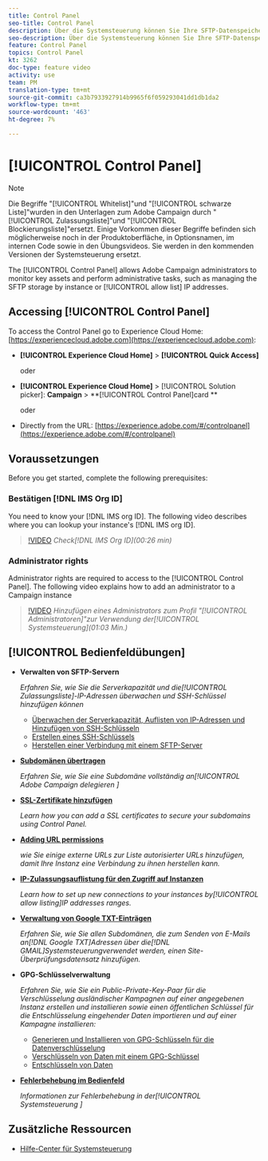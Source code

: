 ```yaml
---
title: Control Panel
seo-title: Control Panel
description: Über die Systemsteuerung können Sie Ihre SFTP-Datenspeicherung nach Instanz und Zulassungsliste-IP-Adressen überwachen und verwalten.
seo-description: Über die Systemsteuerung können Sie Ihre SFTP-Datenspeicherung nach Instanz und Zulassungsliste-IP-Adressen überwachen und verwalten.
feature: Control Panel
topics: Control Panel
kt: 3262
doc-type: feature video
activity: use
team: PM
translation-type: tm+mt
source-git-commit: ca3b7933927914b9965f6f059293041dd1db1da2
workflow-type: tm+mt
source-wordcount: '463'
ht-degree: 7%

---
```



# [!UICONTROL Control Panel]

>[!NOTE]
>
>Die Begriffe &quot;[!UICONTROL Whitelist]&quot;und &quot;[!UICONTROL schwarze Liste]&quot;wurden in den Unterlagen zum Adobe Campaign durch &quot;[!UICONTROL Zulassungsliste]&quot;und &quot;[!UICONTROL Blockierungsliste]&quot;ersetzt.
>Einige Vorkommen dieser Begriffe befinden sich möglicherweise noch in der Produktoberfläche, in Optionsnamen, im internen Code sowie in den Übungsvideos. Sie werden in den kommenden Versionen der Systemsteuerung ersetzt.

The [!UICONTROL Control Panel] allows Adobe Campaign administrators to monitor key assets and perform administrative tasks, such as managing the SFTP storage by instance or [!UICONTROL allow list] IP addresses.

## Accessing [!UICONTROL Control Panel]

To access the Control Panel go to Experience Cloud Home: [https://experiencecloud.adobe.com](https://experiencecloud.adobe.com):

* **[!UICONTROL Experience Cloud Home]** > **[!UICONTROL Quick Access]**

   oder
* **[!UICONTROL Experience Cloud Home]**  > [!UICONTROL Solution picker]: **Campaign** > **[!UICONTROL Control Panel]card **

   oder

* Directly from the URL: [https://experience.adobe.com/#/controlpanel](https://experience.adobe.com/#/controlpanel)

## Voraussetzungen

Before you get started, complete the following prerequisites:

### Bestätigen [!DNL IMS Org ID]

You need to know your [!DNL IMS org ID]. The following video describes where you can lookup your instance&#39;s [!DNL IMS org ID].

>[!VIDEO](https://video.tv.adobe.com/v/27183?quality=12)
*Check[!DNL IMS Org ID](00:26 min)*

### Administrator rights

Administrator rights are required to access to the [!UICONTROL Control Panel].
The following video explains how to add an administrator to a Campaign instance

>[!VIDEO](https://video.tv.adobe.com/v/27147?quality=12)
*Hinzufügen eines Administrators zum Profil &quot;[!UICONTROL Administratoren]&quot;zur Verwendung der[!UICONTROL Systemsteuerung](01:03 Min.)*

## [!UICONTROL Bedienfeldübungen]

* **Verwalten von SFTP-Servern**

   *Erfahren Sie, wie Sie die Serverkapazität und die[!UICONTROL Zulassungsliste]-IP-Adressen überwachen und SSH-Schlüssel hinzufügen können*

   * [Überwachen der Serverkapazität, Auflisten von IP-Adressen und Hinzufügen von SSH-Schlüsseln](/help/acc/monitoring-campaign-classic/control-panel/monitoring-server-capacity-allow-listing-adding-ssh-key.md)
   * [Erstellen eines SSH-Schlüssels](/help/acc/monitoring-campaign-classic/control-panel/generate-ssh-key.md)
   * [Herstellen einer Verbindung mit einem SFTP-Server](/help/acc/monitoring-campaign-classic/control-panel/connect-to-sftp-server.md)

* **[Subdomänen übertragen](/help/acc/monitoring-campaign-classic/control-panel/subdomain-delegation.md)**

   *Erfahren Sie, wie Sie eine Subdomäne vollständig an[!UICONTROL Adobe Campaign delegieren ]*

* **[SSL-Zertifikate hinzufügen](/help/acc/monitoring-campaign-classic/control-panel/adding-ssl-certificates.md)**

   *Learn how you can add a SSL certificates to secure your subdomains using Control Panel.*

* **[Adding URL permissions](/help/acc/monitoring-campaign-classic/control-panel/adding-url-permissions.md)**

   *wie Sie einige externe URLs zur Liste autorisierter URLs hinzufügen, damit Ihre Instanz eine Verbindung zu ihnen herstellen kann.*

* **[IP-Zulassungsauflistung für den Zugriff auf Instanzen](/help/acc/monitoring-campaign-classic/control-panel/ip-allow-listing.md)**

   *Learn how to set up new connections to your instances by[!UICONTROL allow listing]IP addresses ranges.*

* **[Verwaltung von Google TXT-Einträgen](/help/acc/monitoring-campaign-classic/control-panel/google-txt-record-management.md)**

   *Erfahren Sie, wie Sie allen Subdomänen, die zum Senden von E-Mails an[!DNL Google TXT]Adressen über die[!DNL GMAIL]Systemsteuerungverwendet werden, einen Site-Überprüfungsdatensatz hinzufügen.*

* **GPG-Schlüsselverwaltung**

   *Erfahren Sie, wie Sie ein Public-Private-Key-Paar für die Verschlüsselung ausländischer Kampagnen auf einer angegebenen Instanz erstellen und installieren sowie einen öffentlichen Schlüssel für die Entschlüsselung eingehender Daten importieren und auf einer Kampagne installieren:*

   * [Generieren und Installieren von GPG-Schlüsseln für die Datenverschlüsselung](./gpg-key-management/generating-and-installing-gpg-keys-for-data-encryption.md)
   * [Verschlüsseln von Daten mit einem GPG-Schlüssel](./gpg-key-management/using-a-gpg-key-to-encrypt-data.md)
   * [Entschlüsseln von Daten](./gpg-key-management/decrypting-data.md)

* **[Fehlerbehebung im Bedienfeld](/help/acc/monitoring-campaign-classic/control-panel/trouble-shooting.md)**

   *Informationen zur Fehlerbehebung in der[!UICONTROL Systemsteuerung ]*

## Zusätzliche Ressourcen

* [Hilfe-Center für Systemsteuerung](https://docs.adobe.com/content/help/de-DE/control-panel/using/control-panel-home.html)

